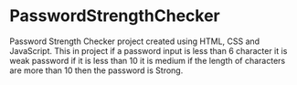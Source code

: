 # PasswordStrengthChecker
Password Strength Checker project created using HTML, CSS and JavaScript. This in project if a password input is less than 6 character it is weak password if it is less than 10 it is medium if the length of characters are more than 10 then the password is Strong.
